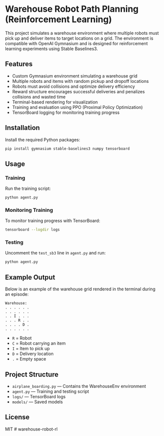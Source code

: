 # Warehouse Robot Path Planning (Reinforcement Learning)

This project simulates a warehouse environment where multiple robots must pick up and deliver items to target locations on a grid. The environment is compatible with OpenAI Gymnasium and is designed for reinforcement learning experiments using Stable Baselines3.

## Features
- Custom Gymnasium environment simulating a warehouse grid
- Multiple robots and items with random pickup and dropoff locations
- Robots must avoid collisions and optimize delivery efficiency
- Reward structure encourages successful deliveries and penalizes collisions and wasted time
- Terminal-based rendering for visualization
- Training and evaluation using PPO (Proximal Policy Optimization)
- TensorBoard logging for monitoring training progress

## Installation
Install the required Python packages:
```sh
pip install gymnasium stable-baselines3 numpy tensorboard
```

## Usage
### Training
Run the training script:
```sh
python agent.py
```

### Monitoring Training
To monitor training progress with TensorBoard:
```sh
tensorboard --logdir logs
```

### Testing
Uncomment the `test_sb3` line in `agent.py` and run:
```sh
python agent.py
```

## Example Output
Below is an example of the warehouse grid rendered in the terminal during an episode:
```
Warehouse:
. . . . . .
. . . . . .
. . I . . .
. . . R . .
. . . . D .
. . . . . .
```
- `R` = Robot
- `C` = Robot carrying an item
- `I` = Item to pick up
- `D` = Delivery location
- `.` = Empty space

## Project Structure
- `airplane_boarding.py` — Contains the WarehouseEnv environment
- `agent.py` — Training and testing script
- `logs/` — TensorBoard logs
- `models/` — Saved models

## License
MIT #   w a r e h o u s e - r o b o t - r l  
 